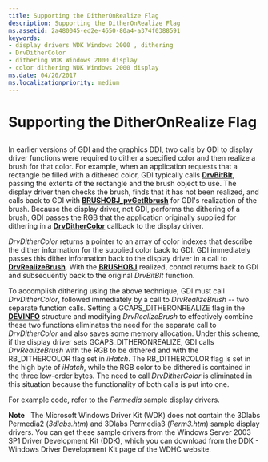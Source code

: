 ```yaml
---
title: Supporting the DitherOnRealize Flag
description: Supporting the DitherOnRealize Flag
ms.assetid: 2a480045-ed2e-4650-80a4-a374f0388591
keywords:
- display drivers WDK Windows 2000 , dithering
- DrvDitherColor
- dithering WDK Windows 2000 display
- color dithering WDK Windows 2000 display
ms.date: 04/20/2017
ms.localizationpriority: medium
---
```


# Supporting the DitherOnRealize Flag


## <span id="ddk_supporting_the_ditheronrealize_flag_gg"></span><span id="DDK_SUPPORTING_THE_DITHERONREALIZE_FLAG_GG"></span>


In earlier versions of GDI and the graphics DDI, two calls by GDI to display driver functions were required to dither a specified color and then realize a brush for that color. For example, when an application requests that a rectangle be filled with a dithered color, GDI typically calls [**DrvBitBlt**](/windows/win32/api/winddi/nf-winddi-drvbitblt), passing the extents of the rectangle and the brush object to use. The display driver then checks the brush, finds that it has not been realized, and calls back to GDI with [**BRUSHOBJ\_pvGetRbrush**](/windows/win32/api/winddi/nf-winddi-brushobj_pvgetrbrush) for GDI's realization of the brush. Because the display driver, not GDI, performs the dithering of a brush, GDI passes the RGB that the application originally supplied for dithering in a [**DrvDitherColor**](/windows/win32/api/winddi/nf-winddi-drvdithercolor) callback to the display driver.

*DrvDitherColor* returns a pointer to an array of color indexes that describe the dither information for the supplied color back to GDI. GDI immediately passes this dither information back to the display driver in a call to [**DrvRealizeBrush**](/windows/win32/api/winddi/nf-winddi-drvrealizebrush). With the [**BRUSHOBJ**](/windows/win32/api/winddi/ns-winddi-_brushobj) realized, control returns back to GDI and subsequently back to the original *DrvBitBlt* function.

To accomplish dithering using the above technique, GDI must call *DrvDitherColor*, followed immediately by a call to *DrvRealizeBrush* -- two separate function calls. Setting a GCAPS\_DITHERONREALIZE flag in the [**DEVINFO**](/windows/win32/api/winddi/ns-winddi-tagdevinfo) structure and modifying *DrvRealizeBrush* to effectively combine these two functions eliminates the need for the separate call to *DrvDitherColor* and also saves some memory allocation. Under this scheme, if the display driver sets GCAPS\_DITHERONREALIZE, GDI calls *DrvRealizeBrush* with the RGB to be dithered and with the RB\_DITHERCOLOR flag set in *iHatch*. The RB\_DITHERCOLOR flag is set in the high byte of *iHatch*, while the RGB color to be dithered is contained in the three low-order bytes. The need to call *DrvDitherColor* is eliminated in this situation because the functionality of both calls is put into one.

For example code, refer to the *Permedia* sample display drivers.

**Note**   The Microsoft Windows Driver Kit (WDK) does not contain the 3Dlabs Permedia2 (*3dlabs.htm*) and 3Dlabs Permedia3 (*Perm3.htm*) sample display drivers. You can get these sample drivers from the Windows Server 2003 SP1 Driver Development Kit (DDK), which you can download from the DDK - Windows Driver Development Kit page of the WDHC website.

 

 

